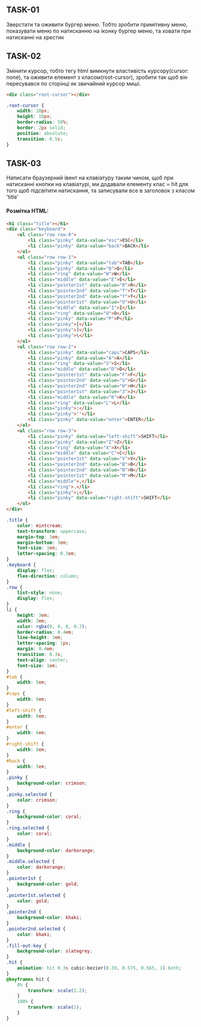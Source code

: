 ## TASK-01

Зверстати та оживити бургер меню. Тобто зробити примітивну меню, показувати меню по натисканню на іконку бургер меню, та ховати при натисканні на хрестик

## TASK-02

Змінити курсор, тобто тегу html вимкнути властивість курсору(cursor: none), та оживити елемент з класом(root-cursor), зробити так щоб він пересувався по сторінці як звичайний курсор миші.

```html
<div class="root-cursor"></div>
```

```css
.root-cursor {
	width: 10px;
	height: 10px;
	border-radius: 50%;
	border: 2px solid;
	position: absolute;
	transition: 0.5s;
}
```

## TASK-03

Написати браузерний івент на клавіатуру таким чином, щоб при натисканні кнопки на клавіатурі, ми додавали елементу клас = hit для того щоб підсвітити натискання, та записували все в заголовок з класом 'title'

#### Розмітка HTML:

```html
<h1 class="title"></h1>
<div class="keyboard">
	<ul class="row row-0">
		<li class="pinky" data-value="esc">ESC</li>
		<li class="pinky" data-value="back">BACK</li>
	</ul>
	<ul class="row row-1">
		<li class="pinky" data-value="tab">TAB</li>
		<li class="pinky" data-value="Q">Q</li>
		<li class="ring" data-value="W">W</li>
		<li class="middle" data-value="E">E</li>
		<li class="pointer1st" data-value="R">R</li>
		<li class="pointer2nd" data-value="T">T</li>
		<li class="pointer2nd" data-value="Y">Y</li>
		<li class="pointer1st" data-value="U">U</li>
		<li class="middle" data-value="I">I</li>
		<li class="ring" data-value="O">O</li>
		<li class="pinky" data-value="P">P</li>
		<li class="pinky">[</li>
		<li class="pinky">]</li>
		<li class="pinky">\</li>
	</ul>
	<ul class="row row-2">
		<li class="pinky" data-value="caps">CAPS</li>
		<li class="pinky" data-value="A">A</li>
		<li class="ring" data-value="S">S</li>
		<li class="middle" data-value="D">D</li>
		<li class="pointer1st" data-value="F">F</li>
		<li class="pointer2nd" data-value="G">G</li>
		<li class="pointer2nd" data-value="H">H</li>
		<li class="pointer1st" data-value="J">J</li>
		<li class="middle" data-value="K">K</li>
		<li class="ring" data-value="L">L</li>
		<li class="pinky">:</li>
		<li class="pinky">''</li>
		<li class="pinky" data-value="enter">ENTER</li>
	</ul>
	<ul class="row row-3">
		<li class="pinky" data-value="left-shift">SHIFT</li>
		<li class="pinky" data-value="Z">Z</li>
		<li class="ring" data-value="X">X</li>
		<li class="middle" data-value="C">C</li>
		<li class="pointer1st" data-value="V">V</li>
		<li class="pointer2nd" data-value="B">B</li>
		<li class="pointer2nd" data-value="N">N</li>
		<li class="pointer1st" data-value="M">M</li>
		<li class="middle">,</li>
		<li class="ring">.</li>
		<li class="pinky">;</li>
		<li class="pinky" data-value="right-shift">SHIFT</li>
	</ul>
</div>
```

```css
.title {
	color: mintcream;
	text-transform: uppercase;
	margin-top: 3em;
	margin-bottom: 3em;
	font-size: 1em;
	letter-spacing: 0.3em;
}
.keyboard {
	display: flex;
	flex-direction: column;
}
.row {
	list-style: none;
	display: flex;
}
li {
	height: 3em;
	width: 3em;
	color: rgba(0, 0, 0, 0.7);
	border-radius: 0.4em;
	line-height: 3em;
	letter-spacing: 1px;
	margin: 0.4em;
	transition: 0.3s;
	text-align: center;
	font-size: 1em;
}
#tab {
	width: 5em;
}
#caps {
	width: 6em;
}
#left-shift {
	width: 8em;
}
#enter {
	width: 6em;
}
#right-shift {
	width: 8em;
}
#back {
	width: 5em;
}
.pinky {
	background-color: crimson;
}
.pinky.selected {
	color: crimson;
}
.ring {
	background-color: coral;
}
.ring.selected {
	color: coral;
}
.middle {
	background-color: darkorange;
}
.middle.selected {
	color: darkorange;
}
.pointer1st {
	background-color: gold;
}
.pointer1st.selected {
	color: gold;
}
.pointer2nd {
	background-color: khaki;
}
.pointer2nd.selected {
	color: khaki;
}
.fill-out-key {
	background-color: slategrey;
}
.hit {
	animation: hit 0.3s cubic-bezier(0.39, 0.575, 0.565, 1) both;
}
@keyframes hit {
	0% {
		transform: scale(1.2);
	}
	100% {
		transform: scale(1);
	}
}
```
